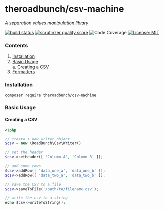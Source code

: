# theroadbunch/csv-machine
_A separation values manipulation library_   
  
[![build status](https://scrutinizer-ci.com/g/The-Road-Bunch/csv-machine/badges/build.png?b=master)](https://scrutinizer-ci.com/g/The-Road-Bunch/csv-machine/)
[![scrutinzer quality score](https://scrutinizer-ci.com/g/The-Road-Bunch/csv-machine/badges/quality-score.png?b=master)](https://scrutinizer-ci.com/g/The-Road-Bunch/csv-machine/)
![Code Coverage](https://scrutinizer-ci.com/g/The-Road-Bunch/csv-machine/badges/coverage.png?b=master)
[![License: MIT](https://img.shields.io/badge/License-MIT-yellow.svg)](https://opensource.org/licenses/MIT)

### Contents
1. [Installation](#installation)
2. [Basic Usage](#basic_usage)  
    a. [Creating a CSV](#create)
3. [Formatters](doc/formatter.md)

### <a name="installation">Installation</a>

`composer require theroadbunch/csv-machine`

### <a name="basic_usage">Basic Usage</a>

#### <a name="create">Creating a CSV</a>
```php
<?php

// create a new Writer object
$csv = new \RoadBunch\Csv\Writer();

// set the header
$csv->setHeader([ 'Column A', 'Column B' ]);

// add some rows
$csv->addRow([ 'data_one_a', 'data_one_b' ]);
$csv->addRow([ 'data_two_a', 'data_two_b' ]);

// save the CSV to a file
$csv->saveToFile('/path/to/filename.csv');

// write the csv to a string
echo $csv->writeToString();
```
